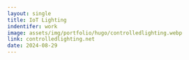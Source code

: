 ```yaml
---
layout: single
title: IoT Lighting 
indentifer: work
image: assets/img/portfolio/hugo/controlledlighting.webp
link: controlledlighting.net
date: 2024-08-29
---
```

